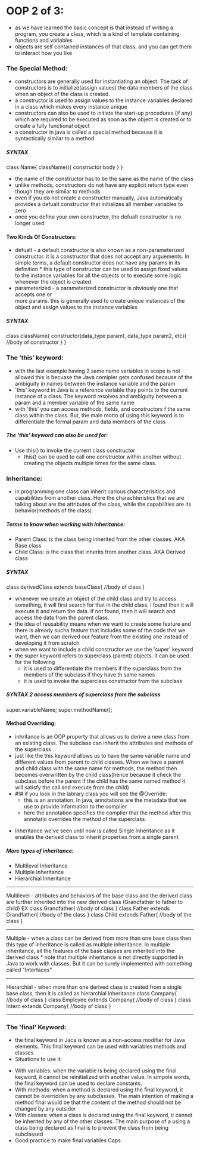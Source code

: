 # OOP 2 of 3: 
- as we have learned the basic concept is that instead of writing a program, you 
    create a class, which is a kind of template containing functions and variables
- objects are self contained instances of that class, and you can get them to 
    interact how you like
### The Special Method:
- constructors are generally used for instantiating an object. The task of 
    constructors is to initialize(assign values) the data members of the class when an object of the class is created.
- a constructor is used to assign values to the instance variables declared in a 
    class which makes every instance unique
- constructors can also be used to initiate the start-up procedures (if any) which 
    are required to be executed as soon as the object is created or to create a fully functional object
- a constructor in java is called a special method because it is syntactically 
    similar to a method. 
##### SYNTAX #####
class Name{
    className(){
        constructor body
    }
}
* the name of the constructor has to be the same as the name of the class
* unlike methods, constructors do not have any explicit return type even though they 
    are similar to methods
* even if you do not create a constructor manually, Java automatically provides a 
    defualt constructor that initializes all member variables to zero
* once you define your own constructor, the defualt constructor is no longer used
#### Two Kinds Of Constructors:
* defualt - a default constructor is also known as a non-parameterized constructor. 
        it is a constructor that does not accept any arguements. In simple terms, a default constructor does not have any params in its definition
        * this type of constructor can be used to assign fixed values to the instance variables for all the objects or to execute some logic whenever the object is created
* parameterized - a parameterized constructor is obviously one that accepts one or    
        more params. this is generally used to create unique instances of the object and assign values to the instance variables
##### SYNTAX #####
class className{
    constructor(data_type param1, data_type param2, etc){
        //body of constructor
    }
}

### The 'this' keyword:
- with the last example having 2 same name variables in scope is not 
    allowed this is becuase the Java comipler gets confused because of the ambiguity in names between the instance variable and the param 
- 'this' keyword in Java is a reference variable thay points to the 
    current instance of a class. The keyword resolves and ambiguity between a param and a member variable of the same name
- with 'this' you can access methods, fields, and constructors f the same 
    class within the class. But, the main motto of using this keyword is to differentiate the formal param and data members of the class 

##### The 'this' keyword can also be used for:
* Use this() to invoke the current class constructor
    - this() can be used to call one constructor within another without creating the objects multiple times for the same class. 

### Inheritance:
- in programming one class can inherit carious characterisitics and 
    capabilities from another class. Here the charachteristics that we are talking about are the attributes of the class, while the capabilities are its behavior(methods of the class)

##### Terms to know when working with Inheritance:
* Parent Class: is the class being inherited from the other classes. AKA 
    Base class
* Child Class: is the class that inherits from another class. AKA Derived 
    class
##### SYNTAX ##### 
class derivedClass extends baseClass{
    //body of class
}
- whenever we create an object of the child class and try to access 
    something, it will first search for that in the child class, i found then it will execute it and return the data. If not found, then it will search and access the data from the parent class.
- the idea of reusability means when we want to create some feature and 
    there is already sucha feature that includes some of the code that we want, then we can derived our feature from the existing one instead of developing it from scratch
- when we want to include a child constructor we use the 'super' keyword
- the super keyword refers to superclass (parent) objects. it can be used 
    for the following
    * it is used to differentiate the members if the superclass from the members of the subclass if they have th same names
    * it is used to invoke the superclass constructor from the subclass

##### SYNTAX 2 access members of superclass from the subclass #####
super.variableName;
super.methodName();

#### Method Overriding:
- inhritance is an OOP property that allows us to derive a new class from 
    an existing class. The subclass can inherit the attributes and methods of the superclass
- just like the this keyword allows us to have the same variable name and
     different values from parent to child classes. When we have a parent and child class with the same name for methods, the method then becomes overwritten by the child class(hence because it check the subclass before the parent if the child has the same named method it will satisfy the call and execute from the child)
- #!# if you look in the labrary class you will see the @Override:
    * this is an annotation. In java, annotations are the metadata that we use to provide information to the complier
    * here the annotation specifies the complier that the method after this annotatio overrides the method of the superclass
* Inheritance we've seen until now is called Single Inheritance as it enables the 
    derived class to inherit properties from a single parent

##### More types of inheritance:
* Multilevel Inheritance
* Multiple Inheritance
* Hierarchial Inheritance
***   
Multilevel - attributes and behaviors of the base class and the derived class are 
    further inherited into the new derived class (Grandfather to father to child)
    EX
class Grandfather{
    //body of class
}
class Father extends Grandfather{
    //body of the class
}
class Child extends Father{
    //body of the class 
}
***   
Multiple - when a class can be derived from more than one base class then this type 
    of inheritance is called as multiple inheritance. In multiple inheritance, all the
    features of the base classes are inherited into the derived class
    * note that multiple inheritance is not directly supported in Java to work with classes. But it can be surely implemented with something called "Interfaces" 
***   
Hierarchial - when more than one derived class is created from a single base class, 
    then it is called as hierarchial inheritance
class Company{
    //body of class
}
class Employee extends Company{
    //body of class 
}
class Intern extends Company{
    //body of class 
}

***   
### The 'final' Keyword:
- the final keyword in Jaca is known as a non-access modifier for Java elements. This 
    final keyword can be used with variables methods and classes
- Situations to use it:
* With variables: when the variable is being declared using the final keyword, it 
    cannot be reinitialized with another value. In simpole words, the final keyword can be used to declare constants.
* With methods: when a method is declared using the final keyword, it cannot be 
    overridden by any subclasses. The main intention of making a method final would be that the content of the method should not be changed by any outsider
* With classes: when a class is declared using the final keyword, it cannot be 
    inherited by any of the other classes. The main purpose of a using a class being declared as final is to prevent the class from being subclassed
* Good practice to make final variables Caps